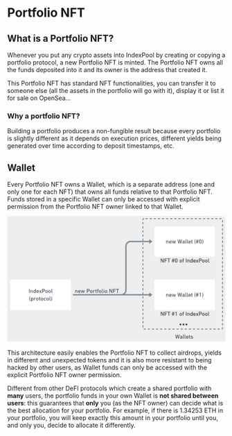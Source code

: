 # Portfolio NFT

## What is a Portfolio NFT?

Whenever you put any crypto assets into IndexPool by creating or copying a portfolio protocol, a new Portfolio NFT is minted. The Portfolio NFT owns all the funds deposited into it and its owner is the address that created it.

This Portfolio NFT has standard NFT functionalities, you can transfer it to someone else \(all the assets in the portfolio will go with it\), display it or list it for sale on OpenSea...

### Why a portfolio NFT?

Building a portfolio produces a non-fungible result because every portfolio is slightly different as it depends on execution prices, different yields being generated over time according to deposit timestamps, etc.

## Wallet

Every Portfolio NFT owns a Wallet, which is a separate address \(one and only one for each NFT\) that owns all funds relative to that Portfolio NFT. Funds stored in a specific Wallet can only be accessed with explicit permission from the Portfolio NFT owner linked to that Wallet.

![One and only one Wallet for Portfolio NFT](../.gitbook/assets/image%20%285%29.png)

This architecture easily enables the Portfolio NFT to collect airdrops, yields in different and unexpected tokens and it is also more resistant to being hacked by other users, as Wallet funds can only be accessed with the explicit Portfolio NFT owner permission.

Different from other DeFI protocols which create a shared portfolio with **many** users, the portfolio funds in your own Wallet is **not shared between users**: this guarantees that **only** you \(as the NFT owner\) can decide what is the best allocation for your portfolio. For example, if there is 1.34253 ETH in your portfolio, you will keep exactly this amount in your portfolio until you, and only you, decide to allocate it differently.

